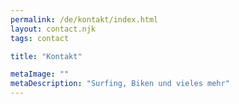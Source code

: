 ```yaml
---
permalink: /de/kontakt/index.html
layout: contact.njk
tags: contact

title: "Kontakt"

metaImage: ""
metaDescription: "Surfing, Biken und vieles mehr"
---
```


